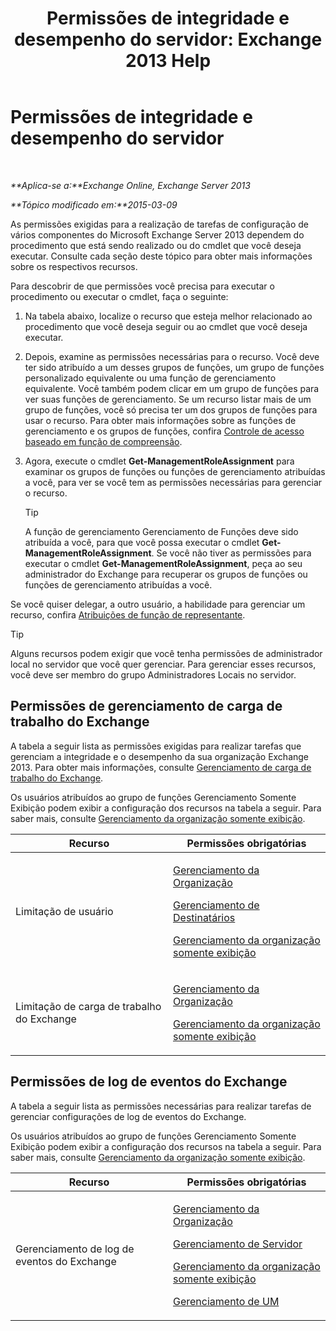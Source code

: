 ﻿---
title: 'Permissões de integridade e desempenho do servidor: Exchange 2013 Help'
TOCTitle: Permissões de integridade e desempenho do servidor
ms:assetid: 00b23fd3-6679-4b06-a3d4-51df3112b9cd
ms:mtpsurl: https://technet.microsoft.com/pt-br/library/JJ150479(v=EXCHG.150)
ms:contentKeyID: 50484859
ms.date: 05/22/2018
mtps_version: v=EXCHG.150
ms.translationtype: MT
---

# Permissões de integridade e desempenho do servidor

 

_**Aplica-se a:**Exchange Online, Exchange Server 2013_

_**Tópico modificado em:**2015-03-09_

As permissões exigidas para a realização de tarefas de configuração de vários componentes do Microsoft Exchange Server 2013 dependem do procedimento que está sendo realizado ou do cmdlet que você deseja executar. Consulte cada seção deste tópico para obter mais informações sobre os respectivos recursos.

Para descobrir de que permissões você precisa para executar o procedimento ou executar o cmdlet, faça o seguinte:

1.  Na tabela abaixo, localize o recurso que esteja melhor relacionado ao procedimento que você deseja seguir ou ao cmdlet que você deseja executar.

2.  Depois, examine as permissões necessárias para o recurso. Você deve ter sido atribuído a um desses grupos de funções, um grupo de funções personalizado equivalente ou uma função de gerenciamento equivalente. Você também podem clicar em um grupo de funções para ver suas funções de gerenciamento. Se um recurso listar mais de um grupo de funções, você só precisa ter um dos grupos de funções para usar o recurso. Para obter mais informações sobre as funções de gerenciamento e os grupos de funções, confira [Controle de acesso baseado em função de compreensão](understanding-role-based-access-control-exchange-2013-help.md).

3.  Agora, execute o cmdlet **Get-ManagementRoleAssignment** para examinar os grupos de funções ou funções de gerenciamento atribuídas a você, para ver se você tem as permissões necessárias para gerenciar o recurso.
    

    > [!TIP]
    > A função de gerenciamento Gerenciamento de Funções deve sido atribuída a você, para que você possa executar o cmdlet <STRONG>Get-ManagementRoleAssignment</STRONG>. Se você não tiver as permissões para executar o cmdlet <STRONG>Get-ManagementRoleAssignment</STRONG>, peça ao seu administrador do Exchange para recuperar os grupos de funções ou funções de gerenciamento atribuídas a você.



Se você quiser delegar, a outro usuário, a habilidade para gerenciar um recurso, confira [Atribuições de função de representante](delegate-role-assignments-exchange-2013-help.md).


> [!TIP]
> Alguns recursos podem exigir que você tenha permissões de administrador local no servidor que você quer gerenciar. Para gerenciar esses recursos, você deve ser membro do grupo Administradores Locais no servidor.



## Permissões de gerenciamento de carga de trabalho do Exchange

A tabela a seguir lista as permissões exigidas para realizar tarefas que gerenciam a integridade e o desempenho da sua organização Exchange 2013. Para obter mais informações, consulte [Gerenciamento de carga de trabalho do Exchange](exchange-workload-management-exchange-2013-help.md).

Os usuários atribuídos ao grupo de funções Gerenciamento Somente Exibição podem exibir a configuração dos recursos na tabela a seguir. Para saber mais, consulte [Gerenciamento da organização somente exibição](view-only-organization-management-exchange-2013-help.md).


<table>
<colgroup>
<col style="width: 50%" />
<col style="width: 50%" />
</colgroup>
<thead>
<tr class="header">
<th>Recurso</th>
<th>Permissões obrigatórias</th>
</tr>
</thead>
<tbody>
<tr class="odd">
<td><p>Limitação de usuário</p></td>
<td><p><a href="organization-management-exchange-2013-help.md">Gerenciamento da Organização</a></p>
<p><a href="recipient-management-exchange-2013-help.md">Gerenciamento de Destinatários</a></p>
<p><a href="view-only-organization-management-exchange-2013-help.md">Gerenciamento da organização somente exibição</a></p></td>
</tr>
<tr class="even">
<td><p>Limitação de carga de trabalho do Exchange</p></td>
<td><p><a href="organization-management-exchange-2013-help.md">Gerenciamento da Organização</a></p>
<p><a href="view-only-organization-management-exchange-2013-help.md">Gerenciamento da organização somente exibição</a></p></td>
</tr>
</tbody>
</table>


## Permissões de log de eventos do Exchange

A tabela a seguir lista as permissões necessárias para realizar tarefas de gerenciar configurações de log de eventos do Exchange.

Os usuários atribuídos ao grupo de funções Gerenciamento Somente Exibição podem exibir a configuração dos recursos na tabela a seguir. Para saber mais, consulte [Gerenciamento da organização somente exibição](view-only-organization-management-exchange-2013-help.md).


<table>
<colgroup>
<col style="width: 50%" />
<col style="width: 50%" />
</colgroup>
<thead>
<tr class="header">
<th>Recurso</th>
<th>Permissões obrigatórias</th>
</tr>
</thead>
<tbody>
<tr class="odd">
<td><p>Gerenciamento de log de eventos do Exchange</p></td>
<td><p><a href="organization-management-exchange-2013-help.md">Gerenciamento da Organização</a></p>
<p><a href="server-management-exchange-2013-help.md">Gerenciamento de Servidor</a></p>
<p><a href="view-only-organization-management-exchange-2013-help.md">Gerenciamento da organização somente exibição</a></p>
<p><a href="um-management-exchange-2013-help.md">Gerenciamento de UM</a></p></td>
</tr>
</tbody>
</table>

